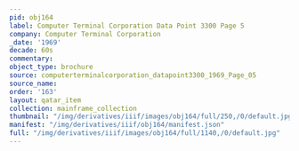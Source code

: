 ```yaml
---
pid: obj164
label: Computer Terminal Corporation Data Point 3300 Page 5
company: Computer Terminal Corporation
_date: '1969'
decade: 60s
commentary:
object_type: brochure
source: computerterminalcorporation_datapoint3300_1969_Page_05
source_name:
order: '163'
layout: qatar_item
collection: mainframe_collection
thumbnail: "/img/derivatives/iiif/images/obj164/full/250,/0/default.jpg"
manifest: "/img/derivatives/iiif/obj164/manifest.json"
full: "/img/derivatives/iiif/images/obj164/full/1140,/0/default.jpg"
---
```

